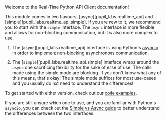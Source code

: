 Welcome to the Real-Time Python API Client documentation!

This module comes in two flavours, [async][pupil_labs.realtime_api] and [simple][pupil_labs.realtime_api.simple]. If you are new to it, we recommend you to start with the `simple` interface. The `async` interface is more flexible and allows for non-blocking communication, but it is also more complex to use.

1. The [`async`][pupil_labs.realtime_api] interface is using Python's [asyncio](https://docs.python.org/3/library/asyncio.html) in order to implement non-blocking asynchronous communication.

2. The [`simple`][pupil_labs.realtime_api.simple] interface wraps around the `async` one sacrificing flexibility for the sake of ease of use. The calls made using the simple mode are blocking. If you don't know what any of this means, that's okay! The simple mode suffices for most use-cases and you usually do not need to understand the differences!

To get started with either version, check out our [code examples](./examples/index.md).

If you are still unsure which one to use, and you are familiar with Python's `asyncio`, you can check out the [Simple vs Async guide](./guides/simple-vs-async-api.md) to better understand the differences between the two interfaces.
